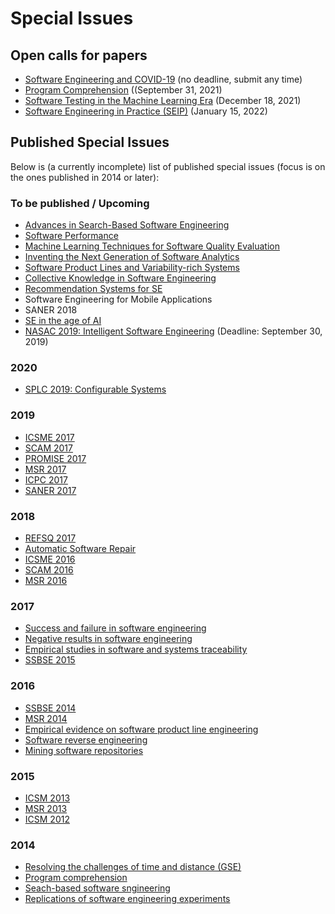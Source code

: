 # Special Issues

## Open calls for papers
- [Software Engineering and COVID-19](2020_SE_and_COVID-19.md) (no deadline, submit any time)
- [Program Comprehension](2021_Program_Comprehension.md) ((September 31, 2021)
- [Software Testing in the Machine Learning Era](2021_Software_Testing_in_the_Machine_Learning_Era.md) (December 18, 2021)
- [Software Engineering in Practice (SEIP)](2020_SI_SE_in_Practice.md) (January 15, 2022)

## Published Special Issues

Below is (a currently incomplete) list of published special issues (focus is on the ones published in 2014 or later):

### To be published / Upcoming
- [Advances in Search-Based Software Engineering](2021_Advances_in_SBSE.md)
- [Software Performance](2021_Software_Performance.md)
- [Machine Learning Techniques for Software Quality Evaluation](2020_SI_ML_in_SWQualEval.md)
- [Inventing the Next Generation of Software Analytics](2021_Inventing_the_Next_Generation_of_Software_Analytics.md)
- [Software Product Lines and Variability-rich Systems](2021_Software_Product_Lines_and_Variability-rich_Systems.md)
- [Collective Knowledge in Software Engineering](2020_Collective_Knowledge_in_Software_Engineering.md)
- [Recommendation Systems for SE](2020_SI_on_Recommendation_Systems_for_SE.md)
- Software Engineering for Mobile Applications
- SANER 2018
- [SE in the age of AI](2019_SE_in_the_age_of_AI.md)
- [NASAC 2019: Intelligent Software Engineering](http://nasac2019.zju.edu.cn/intelligent.html) (Deadline: September 30, 2019)

### 2020
- [SPLC 2019: Configurable Systems](https://link.springer.com/journal/10664/topicalCollection/AC_3ba22f0f9abaf89baba241230058512d)

### 2019
- [ICSME 2017](https://link.springer.com/article/10.1007/s10664-019-09740-7)
- [SCAM 2017](https://link.springer.com/article/10.1007/s10664-019-09745-2)
- [PROMISE 2017](https://link.springer.com/article/10.1007/s10664-019-09746-1)
- [MSR 2017](https://link.springer.com/article/10.1007/s10664-019-09724-7)
- [ICPC 2017](https://link.springer.com/article/10.1007/s10664-018-9662-1)
- [SANER 2017](https://link.springer.com/article/10.1007/s10664-018-9678-6)

### 2018
- [REFSQ 2017](https://link.springer.com/article/10.1007/s10664-018-9624-7)
- [Automatic Software Repair](https://link.springer.com/article/10.1007/s10664-018-9632-7)
- [ICSME 2016](https://link.springer.com/article/10.1007/s10664-018-9631-8)
- [SCAM 2016](https://link.springer.com/article/10.1007/s10664-018-9610-0)
- [MSR 2016](https://link.springer.com/article/10.1007/s10664-018-9612-y)

### 2017
- [Success and failure in software engineering](https://link.springer.com/article/10.1007/s10664-017-9505-5)
- [Negative results in software engineering](https://link.springer.com/article/10.1007/s10664-017-9498-0)
- [Empirical studies in software and systems traceability](https://link.springer.com/article/10.1007/s10664-017-9509-1)
- [SSBSE 2015](https://link.springer.com/article/10.1007/s10664-017-9504-6)

### 2016
- [SSBSE 2014](https://link.springer.com/article/10.1007/s10664-016-9474-0)
- [MSR 2014](https://link.springer.com/article/10.1007/s10664-016-9450-8)
- [Empirical evidence on software product line engineering](https://link.springer.com/article/10.1007/s10664-016-9439-3)
- [Software reverse engineering](https://link.springer.com/article/10.1007/s10664-016-9433-9)
- [Mining software repositories](https://link.springer.com/article/10.1007/s10664-016-9428-6)

### 2015
- [ICSM 2013](https://link.springer.com/article/10.1007/s10664-015-9398-0)
- [MSR 2013](https://link.springer.com/article/10.1007/s10664-015-9383-7)
- [ICSM 2012](https://link.springer.com/article/10.1007/s10664-015-9382-8)

### 2014
- [Resolving the challenges of time and distance (GSE)](https://link.springer.com/article/10.1007/s10664-014-9309-9)
- [Program comprehension](https://link.springer.com/article/10.1007/s10664-014-9329-5)
- [Seach-based software sngineering](https://link.springer.com/article/10.1007/s10664-014-9310-3)
- [Replications of software engineering experiments](https://link.springer.com/article/10.1007/s10664-013-9290-8)
